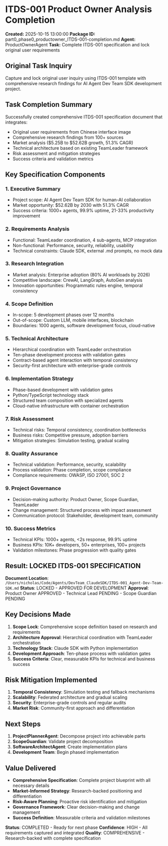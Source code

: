# ITDS-001 Product Owner Analysis Completion

**Created:** 2025-10-15 13:00:00
**Package ID:** part0_phase0_productowner_ITDS-001-completion.md
**Agent:** ProductOwnerAgent
**Task:** Complete ITDS-001 specification and lock original user requirements

## Original Task Inquiry
Capture and lock original user inquiry using ITDS-001 template with comprehensive research findings for AI Agent Dev Team SDK development project.

## Task Completion Summary
Successfully created comprehensive ITDS-001 specification document that integrates:
- Original user requirements from Chinese interface image
- Comprehensive research findings from 100+ sources
- Market analysis ($5.25B to $52.62B growth, 51.3% CAGR)
- Technical architecture based on existing TeamLeader framework
- Risk assessment and mitigation strategies
- Success criteria and validation metrics

## Key Specification Components
### 1. Executive Summary
- Project scope: AI Agent Dev Team SDK for human-AI collaboration
- Market opportunity: $52.62B by 2030 with 51.3% CAGR
- Success criteria: 1000+ agents, 99.9% uptime, 21-33% productivity improvement

### 2. Requirements Analysis
- Functional: TeamLeader coordination, 4 sub-agents, MCP integration
- Non-functional: Performance, security, reliability, usability
- Technical constraints: Claude SDK, external .md prompts, no mock data

### 3. Research Integration
- Market analysis: Enterprise adoption (80% AI workloads by 2026)
- Competitive landscape: CrewAI, LangGraph, AutoGen analysis
- Innovation opportunities: Programmatic rules engine, temporal consistency

### 4. Scope Definition
- In-scope: 5 development phases over 12 months
- Out-of-scope: Custom LLM, mobile interfaces, blockchain
- Boundaries: 1000 agents, software development focus, cloud-native

### 5. Technical Architecture
- Hierarchical coordination with TeamLeader orchestration
- Ten-phase development process with validation gates
- Contract-based agent interaction with temporal consistency
- Security-first architecture with enterprise-grade controls

### 6. Implementation Strategy
- Phase-based development with validation gates
- Python/TypeScript technology stack
- Structured team composition with specialized agents
- Cloud-native infrastructure with container orchestration

### 7. Risk Assessment
- Technical risks: Temporal consistency, coordination bottlenecks
- Business risks: Competitive pressure, adoption barriers
- Mitigation strategies: Simulation testing, gradual scaling

### 8. Quality Assurance
- Technical validation: Performance, security, scalability
- Process validation: Phase completion, scope compliance
- Compliance requirements: OWASP, ISO 27001, SOC 2

### 9. Project Governance
- Decision-making authority: Product Owner, Scope Guardian, TeamLeader
- Change management: Structured process with impact assessment
- Communication protocol: Stakeholder, development team, community

### 10. Success Metrics
- Technical KPIs: 1000+ agents, <2s response, 99.9% uptime
- Business KPIs: 10K+ developers, 50+ enterprises, 100+ projects
- Validation milestones: Phase progression with quality gates

## Result: LOCKED ITDS-001 SPECIFICATION
**Document Location**: `/Users/nicholas/Code/Agents/DevTeam_ClaudeSDK/ITDS-001_Agent-Dev-Team-SDK.md`
**Status**: LOCKED - APPROVED FOR DEVELOPMENT
**Approval**: Product Owner APPROVED - Technical Lead PENDING - Scope Guardian PENDING

## Key Decisions Made
1. **Scope Lock**: Comprehensive scope definition based on research and requirements
2. **Architecture Approval**: Hierarchical coordination with TeamLeader orchestration
3. **Technology Stack**: Claude SDK with Python implementation
4. **Development Approach**: Ten-phase process with validation gates
5. **Success Criteria**: Clear, measurable KPIs for technical and business success

## Risk Mitigation Implemented
1. **Temporal Consistency**: Simulation testing and fallback mechanisms
2. **Scalability**: Federated architecture and gradual scaling
3. **Security**: Enterprise-grade controls and regular audits
4. **Market Risk**: Community-first approach and differentiation

## Next Steps
1. **ProjectPlannerAgent**: Decompose project into achievable parts
2. **ScopeGuardian**: Validate project decomposition
3. **SoftwareArchitectAgent**: Create implementation plans
4. **Development Team**: Begin phased implementation

## Value Delivered
- **Comprehensive Specification**: Complete project blueprint with all necessary details
- **Market-Informed Strategy**: Research-backed positioning and differentiation
- **Risk-Aware Planning**: Proactive risk identification and mitigation
- **Governance Framework**: Clear decision-making and change management
- **Success Definition**: Measurable criteria and validation milestones

**Status**: COMPLETED - Ready for next phase
**Confidence**: HIGH - All requirements captured and integrated
**Quality**: COMPREHENSIVE - Research-backed with complete specification
